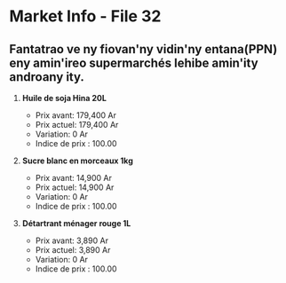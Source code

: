 # Market Info - File 32

## Fantatrao ve ny fiovan'ny vidin'ny entana(PPN) eny amin'ireo supermarchés lehibe amin'ity androany ity.

1. **Huile de soja Hina 20L**
   - Prix avant: 179,400 Ar
   - Prix actuel: 179,400 Ar
   - Variation: 0 Ar
   - Indice de prix : 100.00

2. **Sucre blanc en morceaux 1kg**
   - Prix avant: 14,900 Ar
   - Prix actuel: 14,900 Ar
   - Variation: 0 Ar
   - Indice de prix : 100.00

3. **Détartrant ménager rouge 1L**
   - Prix avant: 3,890 Ar
   - Prix actuel: 3,890 Ar
   - Variation: 0 Ar
   - Indice de prix : 100.00

